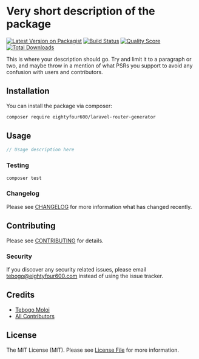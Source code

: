 # Very short description of the package

[![Latest Version on Packagist](https://img.shields.io/packagist/v/eightyfour600/laravel-router-generator.svg?style=flat-square)](https://packagist.org/packages/eightyfour600/laravel-router-generator)
[![Build Status](https://img.shields.io/travis/eightyfour600/laravel-router-generator/master.svg?style=flat-square)](https://travis-ci.org/eightyfour600/laravel-router-generator)
[![Quality Score](https://img.shields.io/scrutinizer/g/eightyfour600/laravel-router-generator.svg?style=flat-square)](https://scrutinizer-ci.com/g/eightyfour600/laravel-router-generator)
[![Total Downloads](https://img.shields.io/packagist/dt/eightyfour600/laravel-router-generator.svg?style=flat-square)](https://packagist.org/packages/eightyfour600/laravel-router-generator)

This is where your description should go. Try and limit it to a paragraph or two, and maybe throw in a mention of what PSRs you support to avoid any confusion with users and contributors.

## Installation

You can install the package via composer:

```bash
composer require eightyfour600/laravel-router-generator
```

## Usage

```php
// Usage description here
```

### Testing

```bash
composer test
```

### Changelog

Please see [CHANGELOG](CHANGELOG.md) for more information what has changed recently.

## Contributing

Please see [CONTRIBUTING](CONTRIBUTING.md) for details.

### Security

If you discover any security related issues, please email tebogo@eightyfour600.com instead of using the issue tracker.

## Credits

-   [Tebogo Moloi](https://github.com/eightyfour600)
-   [All Contributors](../../contributors)

## License

The MIT License (MIT). Please see [License File](LICENSE.md) for more information.
